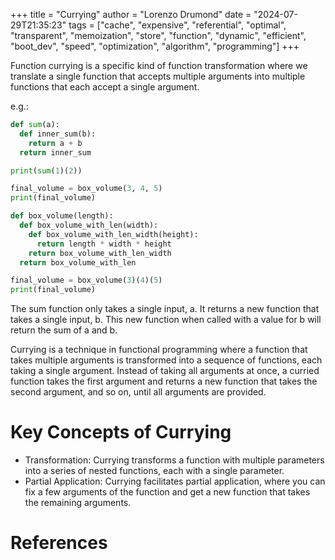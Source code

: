 +++
title = "Currying"
author = "Lorenzo Drumond"
date = "2024-07-29T21:35:23"
tags = ["cache",  "expensive",  "referential",  "optimal",  "transparent",  "memoization",  "store",  "function",  "dynamic",  "efficient",  "boot_dev",  "speed",  "optimization",  "algorithm",  "programming"]
+++



Function currying is a specific kind of function transformation where we
translate a single function that accepts multiple arguments into multiple
functions that each accept a single argument.

e.g.:

```python
def sum(a):
  def inner_sum(b):
    return a + b
  return inner_sum

print(sum(1)(2))
```

```python
final_volume = box_volume(3, 4, 5)
print(final_volume)

def box_volume(length):
  def box_volume_with_len(width):
    def box_volume_with_len_width(height):
      return length * width * height
    return box_volume_with_len_width
  return box_volume_with_len

final_volume = box_volume(3)(4)(5)
print(final_volume)
```

The sum function only takes a single input, a. It returns a new function that
takes a single input, b. This new function when called with a value for b will
return the sum of a and b.

Currying is a technique in functional programming where a function that takes multiple arguments is transformed into a sequence of functions, each taking a single argument. Instead of taking all arguments at once, a curried function takes the first argument and returns a new function that takes the second argument, and so on, until all arguments are provided.

# Key Concepts of Currying

- Transformation: Currying transforms a function with multiple parameters into a series of nested functions, each with a single parameter.
- Partial Application: Currying facilitates partial application, where you can fix a few arguments of the function and get a new function that takes the remaining arguments.

# References
